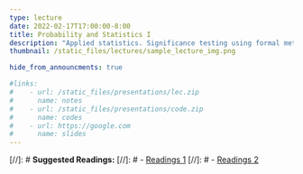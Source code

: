 ```yaml
---
type: lecture
date: 2022-02-17T17:00:00-8:00
title: Probability and Statistics I
description: "Applied statistics. Significance testing using formal methods (e.g. T-test, ANOVA) vs. resampling techniques (bootstrapping & permutation testing). Model selection using cross validation."
thumbnail: /static_files/lectures/sample_lecture_img.png

hide_from_announcments: true

#links: 
#    - url: /static_files/presentations/lec.zip
#      name: notes
#    - url: /static_files/presentations/code.zip
#      name: codes
#    - url: https://google.com
#      name: slides
---
```

[//]: # **Suggested Readings:**
[//]: # - [Readings 1](http://example.com)
[//]: # - [Readings 2](http://example.com)
